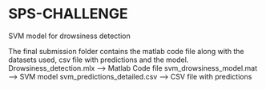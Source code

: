 # SPS-CHALLENGE
SVM model for drowsiness detection

The final submission folder contains the matlab code file along with the datasets used, csv file with predictions and the model.
Drowsiness_detection.mlx --> Matlab Code file
svm_drowsiness_model.mat -->  SVM model
svm_predictions_detailed.csv --> CSV file with predictions
